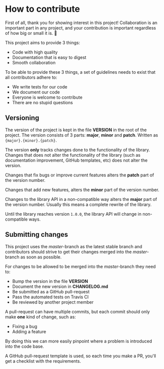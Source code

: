 # How to contribute

First of all, thank you for showing interest in this project! Collaboration
is an important part in any project, and your contribution is important
regardless of how big or small it is. :raised_hands:

This project aims to provide 3 things:

- Code with high quality
- Documentation that is easy to digest
- Smooth collaboration

To be able to provide these 3 things, a set of guidelines needs to exist that all
contributors adhere to:

- We write tests for our code
- We document our code
- Everyone is welcome to contribute
- There are no stupid questions

## Versioning

The version of the project is kept in the file **VERSION** in the root of the
project. The version consists of 3 parts: **major**, **minor** and **patch**.
Written as `{major}.{minor}.{patch}`.

The version **only** tracks changes done to the functionality of the library.
Changes that does not alter the functionality of the library
(such as documentation improvement, GitHub templates, etc) does not alter
the version.

Changes that fix bugs or improve current features alters the **patch** part of
the version number.

Changes that add new features, alters the **minor** part of the version number.

Changes to the library API in a non-compatible way alters the **major** part of
the version number. Usually this means a complete rewrite of the library.

Until the library reaches version `1.0.0`, the library API will change in
non-compatible ways.

## Submitting changes

This project uses the *master*-branch as the latest stable branch and
contributors should strive to get their changes merged into the *master*-branch
as soon as possible.

For changes to be allowed to be merged into the *master*-branch they need to:

- Bump the version in the file **VERSION**
- Document the new version in **CHANGELOG.md**
- Be submitted as a GitHub pull-request
- Pass the automated tests on Travis CI
- Be reviewed by another project member

A pull-request can have multiple commits, but each commit should only make
**one** kind of change, such as:

- Fixing a bug
- Adding a feature

By doing this we can more easily pinpoint where a problem is introduced into the
code base.

A GitHub pull-request template is used, so each time you make a PR, you'll get
a checklist with the requirements.
